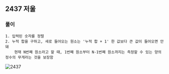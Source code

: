 ## 2437 저울

### 풀이
```
1. 입력된 숫자를 정렬
2. 누적 합을 구하고, 새로 들어오는 원소는 '누적 합 + 1' 한 값보다 큰 값이 들어오면 안돼  
    현재 N번째 원소라고 할 때, 1번째 원소부터 N-1번째 원소까지는 측정할 수 있는 양의 정수의 무게라는 것을 보장함
```

![2437](https://user-images.githubusercontent.com/57518908/126263949-cb8e1b5d-f7c1-41f9-bcce-83f8a3cf4382.jpg)
